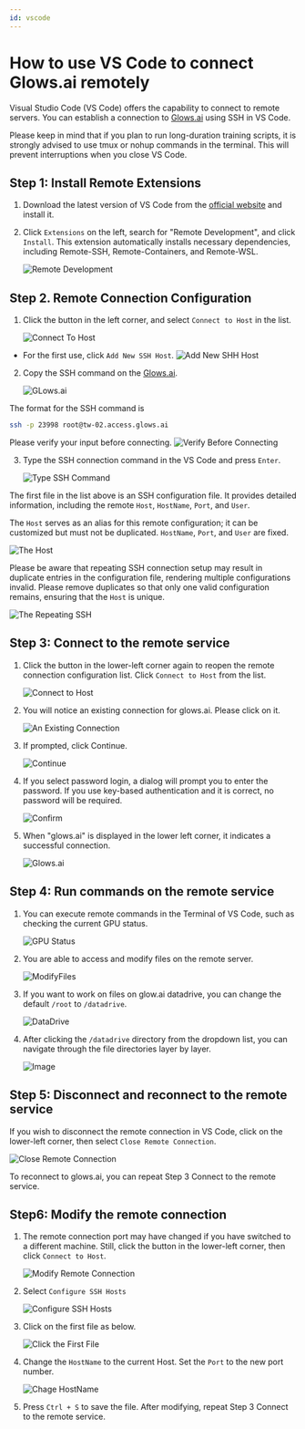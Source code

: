 ```yaml
---
id: vscode
---
```


# How to use VS Code to connect Glows.ai remotely

Visual Studio Code (VS Code) offers the capability to connect to remote servers. You can establish a connection to [Glows.ai](https://glows.ai) using SSH in VS Code.

Please keep in mind that if you plan to run long-duration training scripts, it is strongly advised to use tmux or nohup commands in the terminal. This will prevent interruptions when you close VS Code.

## **Step 1: Install Remote Extensions**

1. Download the latest version of VS Code from the [official website](https://code.visualstudio.com/) and install it.

2. Click `Extensions` on the left, search for "Remote Development", and click `Install`.
  This extension automatically installs necessary dependencies, including Remote-SSH, Remote-Containers, and Remote-WSL.

    ![Remote Development](../tutorials-images/01.VSCode/01.RemoteDevelopment.png)

## **Step 2. Remote Connection Configuration**

1. Click the button in the left corner, and select `Connect to Host` in the list.
   
    ![Connect To Host](../tutorials-images/01.VSCode/02.Connect2Host.PNG)

- For the first use, click `Add New SSH Host`.
    ![Add New SHH Host](../tutorials-images/01.VSCode/03.AddNewSHHHost.PNG)

2. Copy the SSH command on the [Glows.ai](https://glows.ai).
   
    ![GLows.ai](../tutorials-images/01.VSCode/04.Glowsai.PNG)

  The format for the SSH command is
```bash
ssh -p 23998 root@tw-02.access.glows.ai
```
  Please verify your input before connecting.
    ![Verify Before Connecting](../tutorials-images/01.VSCode/05.VerifyBeforeConnecting.png)

3. Type the SSH connection command in the VS Code and press `Enter`.

    ![Type SSH Command](../tutorials-images/01.VSCode/06.TypeSSHCommand.png)

  The first file in the list above is an SSH configuration file. It provides detailed information, including the remote `Host`, `HostName`, `Port`, and `User`.

  The `Host` serves as an alias for this remote configuration; it can be customized but must not be duplicated. `HostName`, `Port`, and `User` are fixed.

   ![The Host](../tutorials-images/01.VSCode/07.TheHost.png)

  Please be aware that repeating SSH connection setup may result in duplicate entries in the configuration file, rendering multiple configurations invalid. Please remove duplicates so that only one valid configuration remains, ensuring that the `Host` is unique.
  
   ![The Repeating SSH](../tutorials-images/01.VSCode/08.TheRepeatingSSH.png)

## **Step 3: Connect to the remote service**

1. Click the button in the lower-left corner again to reopen the remote connection configuration list. Click `Connect to Host` from the list.
   
    ![Connect to Host](../tutorials-images/01.VSCode/09.Connect2Host.png)

2. You will notice an existing connection for glows.ai. Please click on it.

    ![An Existing Connection](../tutorials-images/01.VSCode/10.AnExistingConnection.png)

3. If prompted, click Continue.
   
    ![Continue](../tutorials-images/01.VSCode/11.Continue.png)

4. If you select password login, a dialog will prompt you to enter the password. If you use key-based authentication and it is correct, no password will be required.
   
    ![Confirm](../tutorials-images/01.VSCode/12.Confirm.png)

5. When "glows.ai" is displayed in the lower left corner, it indicates a successful connection.
   
    ![Glows.ai](../tutorials-images/01.VSCode/13.GLowsai.png)

## **Step 4: Run commands on the remote service**

1. You can execute remote commands in the Terminal of VS Code, such as checking the current GPU status.
   
    ![GPU Status](../tutorials-images/01.VSCode/14.GPUStatus.png)

2. You are able to access and modify files on the remote server.
   
    ![ModifyFiles](../tutorials-images/01.VSCode/15.ModifyFiles.png)

3. If you want to work on files on glow.ai datadrive, you can change the default `/root` to `/datadrive`.
   
    ![DataDrive](../tutorials-images/01.VSCode/16.DataDrive.png)

4. After clicking the `/datadrive` directory from the dropdown list, you can navigate through the file directories layer by layer.
   
    ![Image](../tutorials-images/01.VSCode/17.FileDirectories.png)

## **Step 5: Disconnect and reconnect to the remote service**

If you wish to disconnect the remote connection in VS Code, click on the lower-left corner, then select `Close Remote Connection`.

   ![Close Remote Connection](../tutorials-images/01.VSCode/18.CloseRemoteConnection.png)

To reconnect to glows.ai, you can repeat Step 3 Connect to the remote service.

## **Step6: Modify the remote connection**

1. The remote connection port may have changed if you have switched to a different machine.
   Still, click the button in the lower-left corner, then click `Connect to Host`.
   
    ![Modify Remote Connection](../tutorials-images/01.VSCode/19.ModifyRemoteConnection.png)

2. Select `Configure SSH Hosts`
   
    ![Configure SSH Hosts](../tutorials-images/01.VSCode/20.ConfigureSSHHosts.png)

3. Click on the first file as below.
   
    ![Click the First File](../tutorials-images/01.VSCode/21.TheFirstFile.png)

4. Change the `HostName` to the current Host. Set the `Port` to the new port number.
   
    ![Chage HostName](../tutorials-images/01.VSCode/22.ChageHostName.png)

5. Press `Ctrl + S` to save the file.
   After modifying, repeat Step 3 Connect to the remote service.
